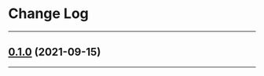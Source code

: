 # Change Log

-----

## [0.1.0](https://github.com/ganquan881205/Plume/releases/tag/0.1.0) (2021-09-15)

---

